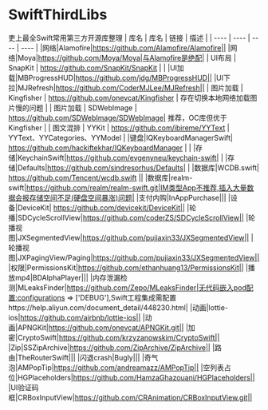 # SwiftThirdLibs
吏上最全Swift常用第三方开源库整理
|  库名   |  库名   | 链接  | 描述  |
|  ----  |  ----  | ----  | ---- |
|网络|Alamofire|https://github.com/Alamofire/Alamofire||
|网络|Moya|https://github.com/Moya/Moya|与Alamofire是绝配|
|  UI布局 | SnapKit | https://github.com/SnapKit/SnapKit |  |
|UI加载|MBProgressHUD|https://github.com/jdg/MBProgressHUD||
|UI下拉|MJRefresh|https://github.com/CoderMJLee/MJRefresh||
|  图片加载  | Kingfisher  | https://github.com/onevcat/Kingfisher | 存在切换本地网络加载图片慢的问题 |
|  图片加载  | SDWebImage  | https://github.com/SDWebImage/SDWebImage| 推荐，OC库但优于Kingfisher |
| 图文混排 | YYKit | https://github.com/ibireme/YYText | YYText、YYCategories、YYModel |
|键盘|IQKeyboardManagerSwift| https://github.com/hackiftekhar/IQKeyboardManager | |
|存储|KeychainSwift|https://github.com/evgenyneu/keychain-swift| |
|存储|Defaults|https://github.com/sindresorhus/Defaults| |
|数据库|WCDB.swift| https://github.com/Tencent/wcdb.swift ||
|数据库|realm-swift|https://github.com/realm/realm-swift.git|IM类型App不推荐,插入大量数据会报存储空间不足(硬盘空间暴涨)问题|
|支付内购|InAppPurchase|||
|设备|DeviceKit| https://github.com/devicekit/DeviceKit||
|轮播|SDCycleScrollView|https://github.com/coderZS/SDCycleScrollView||
|轮播视图|JXSegmentedView|https://github.com/pujiaxin33/JXSegmentedView||
|轮播视图|JXPagingView/Paging|https://github.com/pujiaxin33/JXSegmentedView||
|权限|PermissionsKit|https://github.com/ethanhuang13/PermissionsKit||
|播放mp4|BDAlphaPlayer|||
|内存泄漏检测|MLeaksFinder|https://github.com/Zepo/MLeaksFinder|无代码嵌入pod配置:configurations => ['DEBUG'],Swift工程集成需配置https://help.aliyun.com/document_detail/448230.html|
|动画|lottie-ios|https://github.com/airbnb/lottie-ios||
|动画|APNGKit|https://github.com/onevcat/APNGKit.git||
|加密|CryptoSwift|https://github.com/krzyzanowskim/CryptoSwift||
|Zip|SSZipArchive|https://github.com/ZipArchive/ZipArchive||
|路由|TheRouterSwift|||
|闪退crash|Bugly|||
|奇气泡|AMPopTip|https://github.com/andreamazz/AMPopTip||
|空列表占位|HGPlaceholders|https://github.com/HamzaGhazouani/HGPlaceholders||
|UI验证码框|CRBoxInputView|https://github.com/CRAnimation/CRBoxInputView.git||
